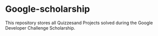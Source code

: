 # Google-scholarship
This repository stores all Quizzesand Projects solved during the Google Developer Challenge Scholarship.

